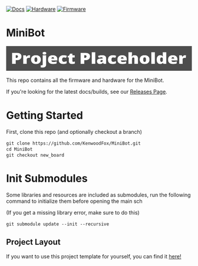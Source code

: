 [![Docs](https://github.com/KenwoodFox/MiniBot/actions/workflows/docs_workflow.yml/badge.svg)](https://github.com/KenwoodFox/MiniBot/actions/workflows/docs_workflow.yml)
[![Hardware](https://github.com/KenwoodFox/MiniBot/actions/workflows/hardware_workflow.yml/badge.svg)](https://github.com/KenwoodFox/MiniBot/actions/workflows/hardware_workflow.yml)
[![Firmware](https://github.com/KenwoodFox/MiniBot/actions/workflows/firmware_workflow.yml/badge.svg)](https://github.com/KenwoodFox/MiniBot/actions/workflows/firmware_workflow.yml)


# MiniBot

![Banner](Static/Banner.png)

This repo contains all the firmware and hardware for the MiniBot.

If you're looking for the latest docs/builds, see our [Releases Page](https://github.com/KenwoodFox/MiniBot/releases).

# Getting Started

First, clone this repo (and optionally checkout a branch)

```shell
git clone https://github.com/KenwoodFox/MiniBot.git
cd MiniBot
git checkout new_board
```

# Init Submodules

Some libraries and resources are included as submodules, run the following
command to initialize them before opening the main sch

(If you get a missing library error, make sure to do this)

```shell
git submodule update --init --recursive
```


## Project Layout

If you want to use this project template for yourself, you can find it [here!](https://github.com/KenwoodFox/Project-Template)
